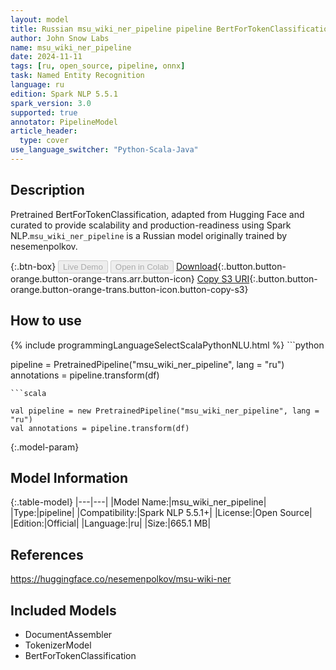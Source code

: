 ```yaml
---
layout: model
title: Russian msu_wiki_ner_pipeline pipeline BertForTokenClassification from nesemenpolkov
author: John Snow Labs
name: msu_wiki_ner_pipeline
date: 2024-11-11
tags: [ru, open_source, pipeline, onnx]
task: Named Entity Recognition
language: ru
edition: Spark NLP 5.5.1
spark_version: 3.0
supported: true
annotator: PipelineModel
article_header:
  type: cover
use_language_switcher: "Python-Scala-Java"
---
```


## Description

Pretrained BertForTokenClassification, adapted from Hugging Face and curated to provide scalability and production-readiness using Spark NLP.`msu_wiki_ner_pipeline` is a Russian model originally trained by nesemenpolkov.

{:.btn-box}
<button class="button button-orange" disabled>Live Demo</button>
<button class="button button-orange" disabled>Open in Colab</button>
[Download](https://s3.amazonaws.com/auxdata.johnsnowlabs.com/public/models/msu_wiki_ner_pipeline_ru_5.5.1_3.0_1731298735156.zip){:.button.button-orange.button-orange-trans.arr.button-icon}
[Copy S3 URI](s3://auxdata.johnsnowlabs.com/public/models/msu_wiki_ner_pipeline_ru_5.5.1_3.0_1731298735156.zip){:.button.button-orange.button-orange-trans.button-icon.button-copy-s3}

## How to use



<div class="tabs-box" markdown="1">
{% include programmingLanguageSelectScalaPythonNLU.html %}
```python

pipeline = PretrainedPipeline("msu_wiki_ner_pipeline", lang = "ru")
annotations =  pipeline.transform(df)   

```
```scala

val pipeline = new PretrainedPipeline("msu_wiki_ner_pipeline", lang = "ru")
val annotations = pipeline.transform(df)

```
</div>

{:.model-param}
## Model Information

{:.table-model}
|---|---|
|Model Name:|msu_wiki_ner_pipeline|
|Type:|pipeline|
|Compatibility:|Spark NLP 5.5.1+|
|License:|Open Source|
|Edition:|Official|
|Language:|ru|
|Size:|665.1 MB|

## References

https://huggingface.co/nesemenpolkov/msu-wiki-ner

## Included Models

- DocumentAssembler
- TokenizerModel
- BertForTokenClassification